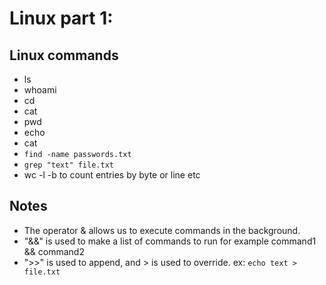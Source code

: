 # Linux part 1:
## Linux commands
- ls
- whoami
- cd
- cat
- pwd
- echo
- cat
- `find -name passwords.txt`
- `grep "text" file.txt`
- wc -l -b to count entries by byte or line etc

## Notes
- The operator & allows us to execute commands in the background.
- "&&" is used to make a list of commands to run for example command1 && command2
- ">>" is used to append, and > is used to override. ex: `echo text > file.txt`
